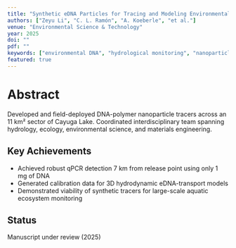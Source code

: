```yaml
---
title: "Synthetic eDNA Particles for Tracing and Modeling Environmental DNA Transport in a Large Lake System"
authors: ["Zeyu Li", "C. L. Ramón", "A. Koeberle", "et al."]
venue: "Environmental Science & Technology"
year: 2025
doi: ""
pdf: ""
keywords: ["environmental DNA", "hydrological monitoring", "nanoparticle tracers", "DNA-polymer composites", "qPCR"]
featured: true
---
```


# Abstract

Developed and field-deployed DNA-polymer nanoparticle tracers across an 11 km² sector of Cayuga Lake. Coordinated interdisciplinary team spanning hydrology, ecology, environmental science, and materials engineering.

## Key Achievements

- Achieved robust qPCR detection 7 km from release point using only 1 mg of DNA
- Generated calibration data for 3D hydrodynamic eDNA-transport models
- Demonstrated viability of synthetic tracers for large-scale aquatic ecosystem monitoring

## Status

Manuscript under review (2025)
